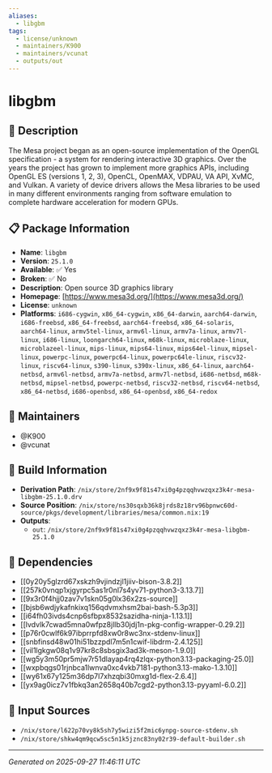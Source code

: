 ```yaml
---
aliases:
  - libgbm
tags:
  - license/unknown
  - maintainers/K900
  - maintainers/vcunat
  - outputs/out
---
```


# libgbm

## 📝 Description

The Mesa project began as an open-source implementation of the OpenGL
specification - a system for rendering interactive 3D graphics. Over the
years the project has grown to implement more graphics APIs, including
OpenGL ES (versions 1, 2, 3), OpenCL, OpenMAX, VDPAU, VA API, XvMC, and
Vulkan.  A variety of device drivers allows the Mesa libraries to be used
in many different environments ranging from software emulation to
complete hardware acceleration for modern GPUs.


## 📋 Package Information

- **Name**: `libgbm`
- **Version**: `25.1.0`
- **Available**: ✅ Yes
- **Broken**: ✅ No
- **Description**: Open source 3D graphics library
- **Homepage**: [https://www.mesa3d.org/](https://www.mesa3d.org/)
- **License**: `unknown`
- **Platforms**: `i686-cygwin`, `x86_64-cygwin`, `x86_64-darwin`, `aarch64-darwin`, `i686-freebsd`, `x86_64-freebsd`, `aarch64-freebsd`, `x86_64-solaris`, `aarch64-linux`, `armv5tel-linux`, `armv6l-linux`, `armv7a-linux`, `armv7l-linux`, `i686-linux`, `loongarch64-linux`, `m68k-linux`, `microblaze-linux`, `microblazeel-linux`, `mips-linux`, `mips64-linux`, `mips64el-linux`, `mipsel-linux`, `powerpc-linux`, `powerpc64-linux`, `powerpc64le-linux`, `riscv32-linux`, `riscv64-linux`, `s390-linux`, `s390x-linux`, `x86_64-linux`, `aarch64-netbsd`, `armv6l-netbsd`, `armv7a-netbsd`, `armv7l-netbsd`, `i686-netbsd`, `m68k-netbsd`, `mipsel-netbsd`, `powerpc-netbsd`, `riscv32-netbsd`, `riscv64-netbsd`, `x86_64-netbsd`, `i686-openbsd`, `x86_64-openbsd`, `x86_64-redox`
## 👥 Maintainers

- @K900
- @vcunat


## 🔧 Build Information

- **Derivation Path**: `/nix/store/2nf9x9f81s47xi0g4pzqqhvwzqxz3k4r-mesa-libgbm-25.1.0.drv`
- **Source Position**: `/nix/store/ns30sqxb36k8jrds8z18rv96bpnwc60d-source/pkgs/development/libraries/mesa/common.nix:19`
- **Outputs**:
  - `out`:  `/nix/store/2nf9x9f81s47xi0g4pzqqhvwzqxz3k4r-mesa-libgbm-25.1.0`

## 🔗 Dependencies

- [[0y20y5glzrd67xskzh9vjindzjl1jiiv-bison-3.8.2]]
- [[257k0vnqp1xjgyrpc5as1r0nl7s4yv71-python3-3.13.7]]
- [[9x3r0f4hjj0zav7v1skn05g0lx36x2zs-source]]
- [[bjsb6wdjykafnkixq156qdvmxhsm2bai-bash-5.3p3]]
- [[i64fh03ivds4cnp6sfbpx8532sazidha-ninja-1.13.1]]
- [[lvdvlk7cwad5mna0wfpz8jllb30jdj1n-pkg-config-wrapper-0.29.2]]
- [[p76r0cwlf6k97ibprrpfd8xw0r8wc3nx-stdenv-linux]]
- [[snbfinsd48w01hi51bzzpdl7m5n1cwif-libdrm-2.4.125]]
- [[vil1lgkgw08q1v97kr8c8sbsgix3ad3k-meson-1.9.0]]
- [[wg5y3m50pr5mjw7r51dlayap4rq4zlqx-python3.13-packaging-25.0]]
- [[wxpbqgs01rjnbca1lwnva0xc4vkb7181-python3.13-mako-1.3.10]]
- [[wy61x67y125m36dp7l7xhzqbi30mxg1d-flex-2.6.4]]
- [[yx9ag0icz7v1fbkq3an2658q40b7cgd2-python3.13-pyyaml-6.0.2]]

## 📁 Input Sources

- `/nix/store/l622p70vy8k5sh7y5wizi5f2mic6ynpg-source-stdenv.sh`
- `/nix/store/shkw4qm9qcw5sc5n1k5jznc83ny02r39-default-builder.sh`

---
*Generated on 2025-09-27 11:46:11 UTC*
